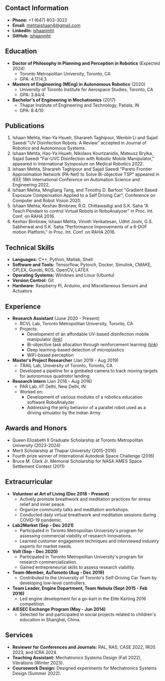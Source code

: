 ## Contact Information

* **Phone:** +1 (647) 803-3022
* **Email:** mehtaishaan4@gmail.com
* **LinkedIn:** [ishaanmht](https://www.linkedin.com/in/ishaanmht/)
* **GitHub:** [ishaanmht](https://github.com/ishaanmht)

## Education

* **Doctor of Philosophy in Planning and Perception in Robotics** (Expected 2024)
    * Toronto Metropolitan University, Toronto, CA
    * GPA: 4.17/4.3
* **Masters of Engineering (MEng) in Autonomous Robotics** (2020)
    * University of Toronto Institute for Aerospace Studies, Toronto, CA
    * GPA: 3.84/4
* **Bachelor's of Engineering in Mechatronics** (2017)
    * Thapar Institute of Engineering and Technology, Patiala, IN
    * GPA: 8.4/10

## Publications

1. Ishaan Mehta, Hao-Ya Hsueh, Sharareh Taghipour, Wenbin Li and Sajad Saeedi "UV Disinfection Robots: A Review” accepted in Journal of Robotics and Autonomous Systems.
2. Ishaan Mehta, Hao-Ya Hsueh, Nikolaos Kourtzanidis, Mateusz Brylka, Sajad Saeedi "Far-UVC Disinfection with Robotic Mobile Manipulator,” appeared in International Symposium on Medical Robotics 2022.
3. Ishaan Mehta, Sharareh Taghipour and Sajad Saeedi "Pareto Frontier Approximation Network (PA-Net) to Solve Bi-objective TSP” appeared in IEEE 18th International Conference on Automation Science and Engineering 2022.
4. Ishaan Mehta, Mingliang Tang, and Timothy D. Barfoot "Gradient Based Exposure Compensation Applied to a Self Driving Car", Conference on Computer and Robot Vision 2020.
5. Ishaan Mehta, Keshav Bimbraw, R.G. Chittawadigi and S.K. Saha “A Teach Pendant to control Virtual Robots in RoboAnalyzer” in Proc. Int. Conf. on RAHA 2016.
6. Keshav Bimbraw, Ishaan Mehta, Vinoth Venkatesan, Udhit Joshi, G.S. Sabherwal and S.K. Saha “Performance Improvements of a 6-DOF motion Platform,” in Proc. Int. Conf. on RAHA 2016.

## Technical Skills

* **Languages:** C++, Python, Matlab, Shell
* **Software and Tools:** Tensorflow, Pytorch, Docker, Simulink, CMAKE, CPLEX, Gurobi, ROS, OpenCV, LATEX
* **Operating Systems:** Windows and Linux (Ubuntu)
* **Version Control:** Git
* **Hardware:** Raspberry Pi, Arduino, and Miscellaneous Sensors and Actuators

## Experience

* **Research Assistant** (June 2020 - Present)
    * RCVL Lab, Toronto Metropolitan University, Toronto, CA
    * Projects:
        * Development of an affordable UV-based disinfection mobile manipulator ([link](https://sites.google.com/view/g-robot))
        * Bi-objective task allocation through reinforcement learning ([link](https://sites.google.com/view/pa-net-btsp))
        * Deep learning-based detection of microplastics
        * WiFi-based perception
* **Master's Project Researcher** (Jan 2019 - Aug 2019)
    * TRAIL Lab, University of Toronto, Toronto, CA
    * Developed a pipeline for a gimbaled camera to track moving targets for autonomous quadrotor landing.
* **Research Intern** (Jan 2016 - Aug 2016)
    * PAR Lab, IIT Delhi, New Delhi, IN
    * Worked on:
        * Development of various modules of a robotics education software RoboAnalyzer
        * Addressing the jerky behavior of a parallel robot used as a driving simulator by the Indian Army

## Awards and Honors

* Queen Elizabeth II Graduate Scholarship at Toronto Metropolitan University (2023-2024)
* Merit Scholarship at Thapar University (2015-2016)
* Fourth prize winner of International Autodesk Space Challenge (2016)
* Bruce M. Clark Jr. Memorial Scholarship for NASA AMES Space Settlement Contest (2011)

## Extracurricular

* **Volunteer at Art of Living (Dec 2018 - Present)**
  * Actively promote breathwork and meditation practices for stress relief and inner peace.
  * Organize community talks and meditation workshops.
  * Conducted daily virtual breathwork and meditation sessions during COVID-19 pandemic.
* **Lab2Market (Sep - Dec 2021)**
  * Participated in Toronto Metropolitan University's program for assessing commercial viability of research innovations.
  * Learned customer engagement techniques and interviewed industry experts for market needs.
* **Volt (Sep - Dec 2020)**
  * Participated in Toronto Metropolitan University's program for research commercialization.
  * Gained entrepreneurial skills to assess research viability.
* **Team-Member, AuToronto (Aug - Dec 2019)**
  * Contributed to the University of Toronto's Self-Driving Car Team by developing low-level controllers.
* **Team Leader, Engine Department, Team Nebula (Sept 2015 - Feb 2016)**
  * Led engine development for a go-kart in the Elite Karting 2016 competition.
* **AIESEC Exchange Program (May - Jun 2014)**
  * Selected for and participated in social projects related to children's education in Shanghai, China.

## Services

* **Reviewer for Conferences and Journals:** RAL, RAS, CASE 2022, IROS 2023, and ICRA 2024.
* **Teaching Assistant:** Mechatronics Systems Design (Fall 2022), Vibrations (Winter 2023).
* **Coursework Design:** Designed experiments for Mechatronics Systems Design (Summer 2022).

